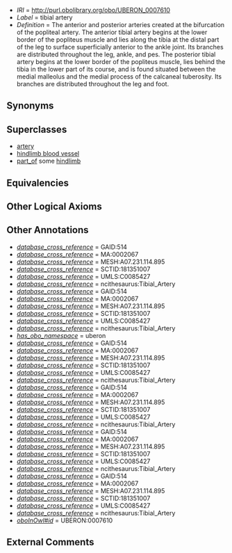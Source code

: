  * *IRI* = http://purl.obolibrary.org/obo/UBERON_0007610
 * *Label* = tibial artery
 * *Definition* = The anterior and posterior arteries created at the bifurcation of the popliteal artery. The anterior tibial artery begins at the lower border of the popliteus muscle and lies along the tibia at the distal part of the leg to surface superficially anterior to the ankle joint. Its branches are distributed throughout the leg, ankle, and pes. The posterior tibial artery begins at the lower border of the popliteus muscle, lies behind the tibia in the lower part of its course, and is found situated between the medial malleolus and the medial process of the calcaneal tuberosity. Its branches are distributed throughout the leg and foot.

## Synonyms


## Superclasses

 * [artery](../../UBERON/37/UBERON_0001637.md)
 * [hindlimb blood vessel](../../UBERON/16/UBERON_0003516.md)
 * [part_of](../../BFO/50/BFO_0000050.md) some [hindlimb](../../UBERON/03/UBERON_0002103.md)

## Equivalencies


## Other Logical Axioms


## Other Annotations

 * *[database_cross_reference](../../ef/oboInOwl#hasDbXref.md)* = GAID:514
 * *[database_cross_reference](../../ef/oboInOwl#hasDbXref.md)* = MA:0002067
 * *[database_cross_reference](../../ef/oboInOwl#hasDbXref.md)* = MESH:A07.231.114.895
 * *[database_cross_reference](../../ef/oboInOwl#hasDbXref.md)* = SCTID:181351007
 * *[database_cross_reference](../../ef/oboInOwl#hasDbXref.md)* = UMLS:C0085427
 * *[database_cross_reference](../../ef/oboInOwl#hasDbXref.md)* = ncithesaurus:Tibial_Artery
 * *[database_cross_reference](../../ef/oboInOwl#hasDbXref.md)* = GAID:514
 * *[database_cross_reference](../../ef/oboInOwl#hasDbXref.md)* = MA:0002067
 * *[database_cross_reference](../../ef/oboInOwl#hasDbXref.md)* = MESH:A07.231.114.895
 * *[database_cross_reference](../../ef/oboInOwl#hasDbXref.md)* = SCTID:181351007
 * *[database_cross_reference](../../ef/oboInOwl#hasDbXref.md)* = UMLS:C0085427
 * *[database_cross_reference](../../ef/oboInOwl#hasDbXref.md)* = ncithesaurus:Tibial_Artery
 * *[has_obo_namespace](../../ce/oboInOwl#hasOBONamespace.md)* = uberon
 * *[database_cross_reference](../../ef/oboInOwl#hasDbXref.md)* = GAID:514
 * *[database_cross_reference](../../ef/oboInOwl#hasDbXref.md)* = MA:0002067
 * *[database_cross_reference](../../ef/oboInOwl#hasDbXref.md)* = MESH:A07.231.114.895
 * *[database_cross_reference](../../ef/oboInOwl#hasDbXref.md)* = SCTID:181351007
 * *[database_cross_reference](../../ef/oboInOwl#hasDbXref.md)* = UMLS:C0085427
 * *[database_cross_reference](../../ef/oboInOwl#hasDbXref.md)* = ncithesaurus:Tibial_Artery
 * *[database_cross_reference](../../ef/oboInOwl#hasDbXref.md)* = GAID:514
 * *[database_cross_reference](../../ef/oboInOwl#hasDbXref.md)* = MA:0002067
 * *[database_cross_reference](../../ef/oboInOwl#hasDbXref.md)* = MESH:A07.231.114.895
 * *[database_cross_reference](../../ef/oboInOwl#hasDbXref.md)* = SCTID:181351007
 * *[database_cross_reference](../../ef/oboInOwl#hasDbXref.md)* = UMLS:C0085427
 * *[database_cross_reference](../../ef/oboInOwl#hasDbXref.md)* = ncithesaurus:Tibial_Artery
 * *[database_cross_reference](../../ef/oboInOwl#hasDbXref.md)* = GAID:514
 * *[database_cross_reference](../../ef/oboInOwl#hasDbXref.md)* = MA:0002067
 * *[database_cross_reference](../../ef/oboInOwl#hasDbXref.md)* = MESH:A07.231.114.895
 * *[database_cross_reference](../../ef/oboInOwl#hasDbXref.md)* = SCTID:181351007
 * *[database_cross_reference](../../ef/oboInOwl#hasDbXref.md)* = UMLS:C0085427
 * *[database_cross_reference](../../ef/oboInOwl#hasDbXref.md)* = ncithesaurus:Tibial_Artery
 * *[database_cross_reference](../../ef/oboInOwl#hasDbXref.md)* = GAID:514
 * *[database_cross_reference](../../ef/oboInOwl#hasDbXref.md)* = MA:0002067
 * *[database_cross_reference](../../ef/oboInOwl#hasDbXref.md)* = MESH:A07.231.114.895
 * *[database_cross_reference](../../ef/oboInOwl#hasDbXref.md)* = SCTID:181351007
 * *[database_cross_reference](../../ef/oboInOwl#hasDbXref.md)* = UMLS:C0085427
 * *[database_cross_reference](../../ef/oboInOwl#hasDbXref.md)* = ncithesaurus:Tibial_Artery
 * *[oboInOwl#id](../../id/oboInOwl#id.md)* = UBERON:0007610

## External Comments

